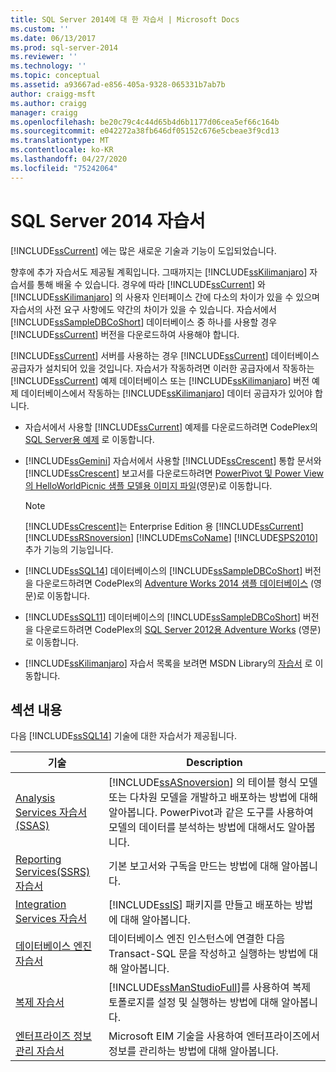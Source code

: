 ```yaml
---
title: SQL Server 2014에 대 한 자습서 | Microsoft Docs
ms.custom: ''
ms.date: 06/13/2017
ms.prod: sql-server-2014
ms.reviewer: ''
ms.technology: ''
ms.topic: conceptual
ms.assetid: a93667ad-e856-405a-9328-065331b7ab7b
author: craigg-msft
ms.author: craigg
manager: craigg
ms.openlocfilehash: be20c79c4c44d65b4d6b1177d06cea5ef66c164b
ms.sourcegitcommit: e042272a38fb646df05152c676e5cbeae3f9cd13
ms.translationtype: MT
ms.contentlocale: ko-KR
ms.lasthandoff: 04/27/2020
ms.locfileid: "75242064"
---
```

# <a name="tutorials-for-sql-server-2014"></a>SQL Server 2014 자습서
  [!INCLUDE[ssCurrent](../includes/sscurrent-md.md)] 에는 많은 새로운 기술과 기능이 도입되었습니다.  
  
 향후에 추가 자습서도 제공될 계획입니다. 그때까지는 [!INCLUDE[ssKilimanjaro](../includes/sskilimanjaro-md.md)] 자습서를 통해 배울 수 있습니다. 경우에 따라 [!INCLUDE[ssCurrent](../includes/sscurrent-md.md)] 와 [!INCLUDE[ssKilimanjaro](../includes/sskilimanjaro-md.md)] 의 사용자 인터페이스 간에 다소의 차이가 있을 수 있으며 자습서의 사전 요구 사항에도 약간의 차이가 있을 수 있습니다. 자습서에서 [!INCLUDE[ssSampleDBCoShort](../includes/sssampledbcoshort-md.md)] 데이터베이스 중 하나를 사용할 경우 [!INCLUDE[ssCurrent](../includes/sscurrent-md.md)] 버전을 다운로드하여 사용해야 합니다.  
  
 [!INCLUDE[ssCurrent](../includes/sscurrent-md.md)] 서버를 사용하는 경우 [!INCLUDE[ssCurrent](../includes/sscurrent-md.md)] 데이터베이스 공급자가 설치되어 있을 것입니다. 자습서가 작동하려면 이러한 공급자에서 작동하는 [!INCLUDE[ssCurrent](../includes/sscurrent-md.md)] 예제 데이터베이스 또는 [!INCLUDE[ssKilimanjaro](../includes/sskilimanjaro-md.md)] 버전 예제 데이터베이스에서 작동하는 [!INCLUDE[ssKilimanjaro](../includes/sskilimanjaro-md.md)] 데이터 공급자가 있어야 합니다.  
  
-   자습서에서 사용할 [!INCLUDE[ssCurrent](../includes/sscurrent-md.md)] 예제를 다운로드하려면 CodePlex의 [SQL Server용 예제](https://social.technet.microsoft.com/wiki/contents/articles/3735.sql-server-samples-readme.aspx#About_Crescent_Sample_Images) 로 이동합니다.  
  
-   [!INCLUDE[ssGemini](../includes/ssgemini-md.md)] 자습서에서 사용할 [!INCLUDE[ssCrescent](../includes/sscrescent-md.md)] 통합 문서와 [!INCLUDE[ssCrescent](../includes/sscrescent-md.md)] 보고서를 다운로드하려면 [PowerPivot 및 Power View의 HelloWorldPicnic 샘플 모델용 이미지 파일](https://www.microsoft.com/download/details.aspx?id=26719)(영문)로 이동합니다.  
  
    > [!NOTE]  
    >  [!INCLUDE[ssCrescent](../includes/sscrescent-md.md)]는 Enterprise Edition 용 [!INCLUDE[ssCurrent](../includes/sscurrent-md.md)] [!INCLUDE[ssRSnoversion](../includes/ssrsnoversion-md.md)] [!INCLUDE[msCoName](../includes/msconame-md.md)] [!INCLUDE[SPS2010](../includes/sps2010-md.md)] 추가 기능의 기능입니다.  
  
-   [!INCLUDE[ssSQL14](../includes/sssql14-md.md)] 데이터베이스의 [!INCLUDE[ssSampleDBCoShort](../includes/sssampledbcoshort-md.md)] 버전을 다운로드하려면 CodePlex의 [Adventure Works 2014 샘플 데이터베이스](https://msftdbprodsamples.codeplex.com/releases/view/125550) (영문)로 이동합니다.  
  
-   [!INCLUDE[ssSQL11](../includes/sssql11-md.md)] 데이터베이스의 [!INCLUDE[ssSampleDBCoShort](../includes/sssampledbcoshort-md.md)] 버전을 다운로드하려면 CodePlex의 [SQL Server 2012용 Adventure Works](https://msftdbprodsamples.codeplex.com/releases/view/55330) (영문)로 이동합니다.  
  
-   [!INCLUDE[ssKilimanjaro](../includes/sskilimanjaro-md.md)] 자습서 목록을 보려면 MSDN Library의 [자습서](https://msdn.microsoft.com/library/ms167593.aspx) 로 이동합니다.  
  
## <a name="in-this-section"></a>섹션 내용  
 다음 [!INCLUDE[ssSQL14](../includes/sssql14-md.md)] 기술에 대한 자습서가 제공됩니다.  
  
|기술|Description|  
|----------------|-----------------|  
|[Analysis Services 자습서&#40;SSAS&#41;](https://docs.microsoft.com/analysis-services/analysis-services-tutorials-ssas)|[!INCLUDE[ssASnoversion](../includes/ssasnoversion-md.md)] 의 테이블 형식 모델 또는 다차원 모델을 개발하고 배포하는 방법에 대해 알아봅니다. PowerPivot과 같은 도구를 사용하여 모델의 데이터를 분석하는 방법에 대해서도 알아봅니다.|  
|[Reporting Services&#40;SSRS&#41; 자습서](../reporting-services/reporting-services-tutorials-ssrs.md)|기본 보고서와 구독을 만드는 방법에 대해 알아봅니다.|  
|[Integration Services 자습서](../integration-services/integration-services-tutorials.md)|[!INCLUDE[ssIS](../includes/ssis-md.md)] 패키지를 만들고 배포하는 방법에 대해 알아봅니다.|  
|[데이터베이스 엔진 자습서](../relational-databases/database-engine-tutorials.md)|데이터베이스 엔진 인스턴스에 연결한 다음 Transact-SQL 문을 작성하고 실행하는 방법에 대해 알아봅니다.|  
|[복제 자습서](../relational-databases/replication/replication-tutorials.md)|[!INCLUDE[ssManStudioFull](../includes/ssmanstudiofull-md.md)]를 사용하여 복제 토폴로지를 설정 및 실행하는 방법에 대해 알아봅니다.|  
|[엔터프라이즈 정보 관리 자습서](../../2014/tutorials/enterprise-information-management-tutorials.md)|Microsoft EIM 기술을 사용하여 엔터프라이즈에서 정보를 관리하는 방법에 대해 알아봅니다.|  
  
